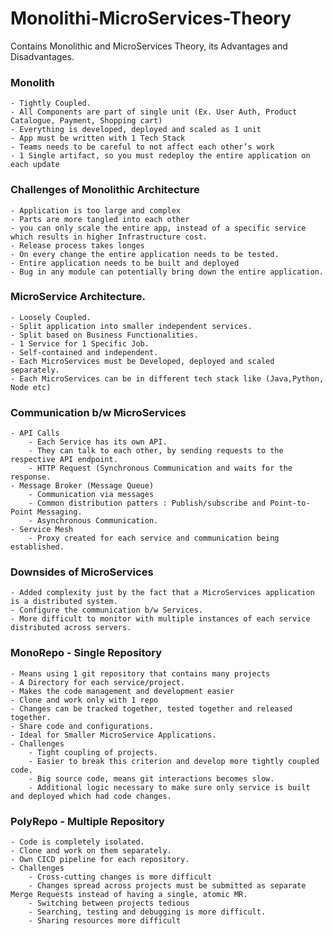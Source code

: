 # Monolithi-MicroServices-Theory
Contains Monolithic and MicroServices Theory, its Advantages and Disadvantages.

### Monolith
    - Tightly Coupled.
    - All Components are part of single unit (Ex. User Auth, Product Catalogue, Payment, Shopping cart)
    - Everything is developed, deployed and scaled as 1 unit
    - App must be written with 1 Tech Stack
    - Teams needs to be careful to not affect each other’s work
    - 1 Single artifact, so you must redeploy the entire application on each update

### Challenges of Monolithic Architecture
    - Application is too large and complex
    - Parts are more tangled into each other
    - you can only scale the entire app, instead of a specific service which results in higher Infrastructure cost.
    - Release process takes longes
    - On every change the entire application needs to be tested.
    - Entire application needs to be built and deployed
    - Bug in any module can potentially bring down the entire application.

### MicroService Architecture.
    - Loosely Coupled.
    - Split application into smaller independent services.
    - Split based on Business Functionalities.
    - 1 Service for 1 Specific Job.
    - Self-contained and independent.
    - Each MicroServices must be Developed, deployed and scaled separately.
    - Each MicroServices can be in different tech stack like (Java,Python, Node etc)

### Communication b/w MicroServices
    - API Calls
        - Each Service has its own API.
        - They can talk to each other, by sending requests to the respective API endpoint.
        - HTTP Request (Synchronous Communication and waits for the response.
    - Message Broker (Message Queue)
        - Communication via messages
        - Common distribution patters : Publish/subscribe and Point-to-Point Messaging.
        - Asynchronous Communication.
    - Service Mesh
        - Proxy created for each service and communication being established.

### Downsides of MicroServices
    - Added complexity just by the fact that a MicroServices application is a distributed system.
    - Configure the communication b/w Services.
    - More difficult to monitor with multiple instances of each service distributed across servers.

### MonoRepo - Single Repository
    - Means using 1 git repository that contains many projects
    - A Directory for each service/project.
    - Makes the code management and development easier
    - Clone and work only with 1 repo
    - Changes can be tracked together, tested together and released together.
    - Share code and configurations.
    - Ideal for Smaller MicroService Applications.
    - Challenges
        - Tight coupling of projects.
        - Easier to break this criterion and develop more tightly coupled code.
        - Big source code, means git interactions becomes slow.
        - Additional logic necessary to make sure only service is built and deployed which had code changes.

### PolyRepo - Multiple Repository
    - Code is completely isolated.
    - Clone and work on them separately.
    - Own CICD pipeline for each repository.
    - Challenges
        - Cross-cutting changes is more difficult
        - Changes spread across projects must be submitted as separate Merge Requests instead of having a single, atomic MR.
        - Switching between projects tedious
        - Searching, testing and debugging is more difficult.
        - Sharing resources more difficult